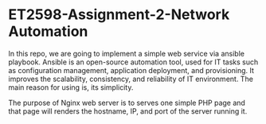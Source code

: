# ET2598-Assignment-2-Network Automation
In this repo, we are going to implement a simple web service via ansible playbook.
Ansible is an open-source automation tool, used for IT tasks such as configuration management, application deployment, and provisioning. It improves the scalability, consistency, and reliability of IT environment. The main reason for using is, its simplicity.

The purpose of Nginx web server is to serves one simple PHP page and that page will renders the hostname, IP, and port of the server running it.
